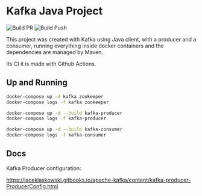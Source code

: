 # Kafka Java Project

![Build PR](https://github.com/juliocesarscheidt/java-kafka-project/actions/workflows/build_pr.yml/badge.svg)
![Build Push](https://github.com/juliocesarscheidt/java-kafka-project/actions/workflows/build_push.yml/badge.svg)

This project was created with Kafka using Java client, with a producer and a consumer, running everything inside docker containers and the dependencies are managed by Maven.

Its CI it is made with Github Actions.

## Up and Running

```bash
docker-compose up -d kafka zookeeper
docker-compose logs -f kafka zookeeper

docker-compose up -d --build kafka-producer
docker-compose logs -f kafka-producer

docker-compose up -d --build kafka-consumer
docker-compose logs -f kafka-consumer
```

## Docs

Kafka Producer configuration:

<https://jaceklaskowski.gitbooks.io/apache-kafka/content/kafka-producer-ProducerConfig.html>
